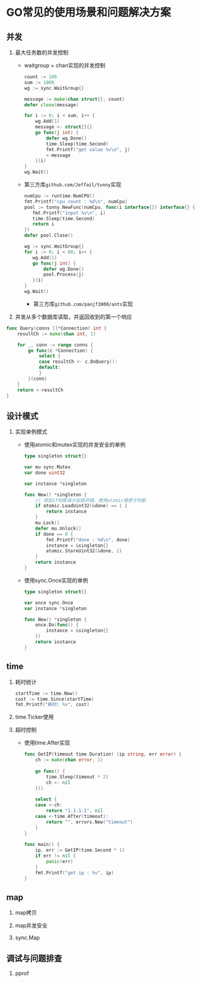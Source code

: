 # GO常见的使用场景和问题解决方案

## 并发
1. 最大任务数的并发控制
    
   - waitgroup + chan实现的并发控制
   
       ```go
       count := 100
       sum := 1000
       wg := sync.WaitGroup{}
    
       message := make(chan struct{}, count)
       defer close(message)
    
       for i := 0; i < sum; i++ {
           wg.Add(1)
           message <- struct{}{}
           go func(j int) {
               defer wg.Done()
               time.Sleep(time.Second)
               fmt.Printf("get value %v\n", j)
               <-message
           }(i)
       }
       wg.Wait()
       ```
     
   - 第三方库`github.com/Jeffail/tunny`实现
    
      ```go
      numCpu := runtime.NumCPU()
      fmt.Printf("cpu count : %d\n", numCpu)
      pool := tunny.NewFunc(numCpu, func(i interface{}) interface{} {
         fmt.Printf("input %v\n", i)
         time.Sleep(time.Second)
         return i
      })
      defer pool.Close()
    
      wg := sync.WaitGroup{}
      for i := 0; i < 80; i++ {
         wg.Add(1)
         go func(j int) {
             defer wg.Done()
             pool.Process(j)
         }(i)
      }
      wg.Wait()
      ```
   
     - 第三方库`github.com/panjf2000/ants`实现

2. 并发从多个数据库读取，并返回收到的第一个响应

```go
func Query(conns []*Connection) int {
	resultCh := make(chan int, 1)

	for _, conn := range conns {
		go func(c *Connection) {
			select {
			case resultCh <- c.DoQuery():
			default:
			}
		}(conn)
	}
	return <-resultCh
}
```

## 设计模式
1. 实现单例模式

    - 使用atomic和mutex实现的并发安全的单例
    
        ```go
        type singleton struct{}
        
        var mu sync.Mutex
        var done uint32
        
        var instance *singleton
        
        func New() *singleton {
            // 添加if判断减少加锁开销，使用atomic做原子判断
            if atomic.LoadUint32(&done) == 1 {
                return instance
            }
            mu.Lock()
            defer mu.Unlock()
            if done == 0 {
                fmt.Printf("done : %d\n", done)
                instance = &singleton{}
                atomic.StoreUint32(&done, 1)
            }
            return instance
        }
        ```
   
   - 使用sync.Once实现的单例

        ```go
        type singleton struct{}
        
        var once sync.Once
        var instance *singleton
        
        func New() *singleton {
            once.Do(func() {
                instance = &singleton{}
            })
            return instance
        }
        ```

## time
1. 耗时统计

    ```go
    startTime := time.Now()
    cost := time.Since(startTime)
    fmt.Printf("耗时: %v", cost)
    ```

2. time.Ticker使用

3. 超时控制

   - 使用time.After实现
   
     ```go
     func GetIP(timeout time.Duration) (ip string, err error) {
         ch := make(chan error, 1)
    
         go func() {
             time.Sleep(timeout * 2)
             ch <- nil
         }()
    
         select {
         case <-ch:
             return "1.1.1.1", nil
         case <-time.After(timeout):
             return "", errors.New("timeout")
         }
     }
    
     func main() {
         ip, err := GetIP(time.Second * 1)
         if err != nil {
             panic(err)
         }
         fmt.Printf("get ip : %v", ip)
     }
     ```

## map

1. map拷贝

2. map并发安全

3. sync.Map
## 调试与问题排查

1. pprof